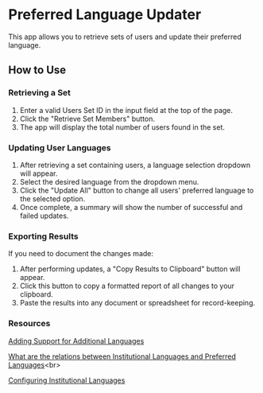 # Preferred Language Updater

This app allows you to retrieve sets of users and update their preferred language.

## How to Use

### Retrieving a Set
1. Enter a valid Users Set ID in the input field at the top of the page.
2. Click the "Retrieve Set Members" button.
3. The app will display the total number of users found in the set.

### Updating User Languages
1. After retrieving a set containing users, a language selection dropdown will appear.
2. Select the desired language from the dropdown menu.
3. Click the "Update All" button to change all users' preferred language to the selected option.
5. Once complete, a summary will show the number of successful and failed updates.

### Exporting Results
If you need to document the changes made:
1. After performing updates, a "Copy Results to Clipboard" button will appear.
2. Click this button to copy a formatted report of all changes to your clipboard.
3. Paste the results into any document or spreadsheet for record-keeping.


### Resources
[Adding Support for Additional Languages](https://ccclibraries.com/c.php?g=1153372&p=10353464)<br>

[What are the relations between Institutional Languages and Preferred Languages](https://knowledge.exlibrisgroup.com/Alma/Knowledge_Articles/What_are_the_relations_between_Institution_Languages_and_Preferred_Languages%3F#:~:text=In%20Alma%20you%20can%20set,dropdown%20list%20under%20Preferred%20Language.)<br>

[Configuring Institutional Languages](https://knowledge.exlibrisgroup.com/Alma/Product_Documentation/010Alma_Online_Help_(English)/050Administration/050Configuring_General_Alma_Functions/090Configuring_Institution_Languages)
